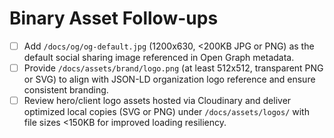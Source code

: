 # Binary Asset Follow-ups

- [ ] Add `/docs/og/og-default.jpg` (1200x630, &lt;200KB JPG or PNG) as the default social sharing image referenced in Open Graph metadata.
- [ ] Provide `/docs/assets/brand/logo.png` (at least 512x512, transparent PNG or SVG) to align with JSON-LD organization logo reference and ensure consistent branding.
- [ ] Review hero/client logo assets hosted via Cloudinary and deliver optimized local copies (SVG or PNG) under `/docs/assets/logos/` with file sizes &lt;150KB for improved loading resiliency.
